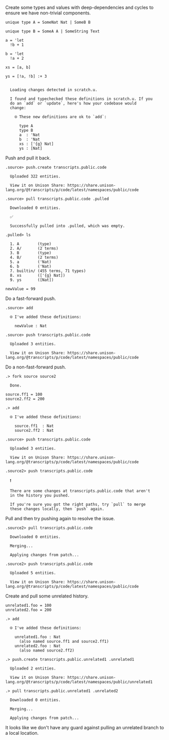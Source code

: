 Create some types and values with deep-dependencies and cycles to ensure we have non-trivial components.

```unison
unique type A = SomeNat Nat | SomeB B

unique type B = SomeA A | SomeString Text

a = 'let
  !b + 1

b = 'let
  !a + 2

xs = [a, b]

ys = [!a, !b] :+ 3
```

```ucm

  Loading changes detected in scratch.u.

  I found and typechecked these definitions in scratch.u. If you
  do an `add` or `update`, here's how your codebase would
  change:
  
    ⍟ These new definitions are ok to `add`:
    
      type A
      type B
      a  : 'Nat
      b  : 'Nat
      xs : ['{g} Nat]
      ys : [Nat]

```
Push and pull it back.
```ucm
.source> push.create transcripts.public.code

  Uploaded 322 entities.

  View it on Unison Share: https://share.unison-lang.org/@transcripts/p/code/latest/namespaces/public/code

.source> pull transcripts.public.code .pulled

  Downloaded 0 entities.

  ✅
  
  Successfully pulled into .pulled, which was empty.

.pulled> ls

  1. A        (type)
  2. A/       (2 terms)
  3. B        (type)
  4. B/       (2 terms)
  5. a        ('Nat)
  6. b        ('Nat)
  7. builtin/ (455 terms, 71 types)
  8. xs       (['{g} Nat])
  9. ys       ([Nat])

```
```unison
newValue = 99
```

Do a fast-forward push.
```ucm
.source> add

  ⍟ I've added these definitions:
  
    newValue : Nat

.source> push transcripts.public.code

  Uploaded 3 entities.

  View it on Unison Share: https://share.unison-lang.org/@transcripts/p/code/latest/namespaces/public/code

```
Do a non-fast-forward push.
```ucm
.> fork source source2

  Done.

```
```unison
source.ff1 = 100
source2.ff2 = 200
```

```ucm
.> add

  ⍟ I've added these definitions:
  
    source.ff1  : Nat
    source2.ff2 : Nat

.source> push transcripts.public.code

  Uploaded 3 entities.

  View it on Unison Share: https://share.unison-lang.org/@transcripts/p/code/latest/namespaces/public/code

.source2> push transcripts.public.code

  ❗️
  
  There are some changes at transcripts.public.code that aren't
  in the history you pushed.
  
  If you're sure you got the right paths, try `pull` to merge
  these changes locally, then `push` again.

```
Pull and then try pushing again to resolve the issue.
```ucm
.source2> pull transcripts.public.code

  Downloaded 0 entities.

  Merging...

  Applying changes from patch...

.source2> push transcripts.public.code

  Uploaded 5 entities.

  View it on Unison Share: https://share.unison-lang.org/@transcripts/p/code/latest/namespaces/public/code

```
Create and pull some unrelated history.
```unison
unrelated1.foo = 100
unrelated2.foo = 200
```

```ucm
.> add

  ⍟ I've added these definitions:
  
    unrelated1.foo : Nat
      (also named source.ff1 and source2.ff1)
    unrelated2.foo : Nat
      (also named source2.ff2)

.> push.create transcripts.public.unrelated1 .unrelated1

  Uploaded 2 entities.

  View it on Unison Share: https://share.unison-lang.org/@transcripts/p/code/latest/namespaces/public/unrelated1

.> pull transcripts.public.unrelated1 .unrelated2

  Downloaded 0 entities.

  Merging...

  Applying changes from patch...

```
It looks like we don't have any guard against pulling an unrelated branch to a local location.
